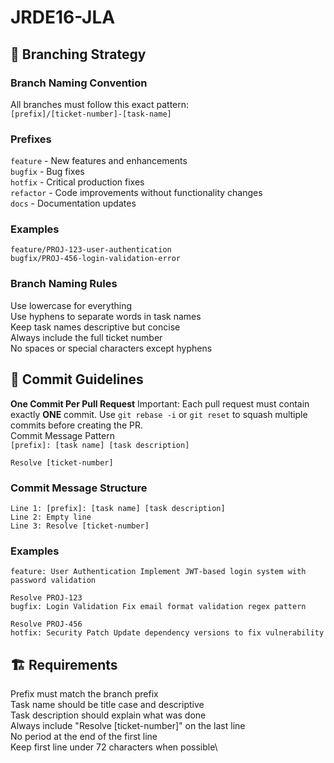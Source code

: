 # JRDE16-JLA

## 🔀 Branching Strategy
### Branch Naming Convention
All branches must follow this exact pattern:\
`[prefix]/[ticket-number]-[task-name]`
### Prefixes

`feature` - New features and enhancements\
`bugfix` - Bug fixes\
`hotfix` - Critical production fixes\
`refactor` - Code improvements without functionality changes\
`docs` - Documentation updates

### Examples

`feature/PROJ-123-user-authentication`\
`bugfix/PROJ-456-login-validation-error`

### Branch Naming Rules

Use lowercase for everything\
Use hyphens to separate words in task names\
Keep task names descriptive but concise\
Always include the full ticket number\
No spaces or special characters except hyphens

## 📝 Commit Guidelines
**One Commit Per Pull Request**
Important: Each pull request must contain exactly **ONE** commit. Use `git rebase -i` or `git reset` to squash multiple commits before creating the PR.\
Commit Message Pattern\
`[prefix]: [task name] [task description]`

`Resolve [ticket-number]`
### Commit Message Structure

`Line 1: [prefix]: [task name] [task description]`\
`Line 2: Empty line`\
`Line 3: Resolve [ticket-number]`

### Examples
`feature: User Authentication Implement JWT-based login system with password validation`

`Resolve PROJ-123`\
`bugfix: Login Validation Fix email format validation regex pattern`

`Resolve PROJ-456`\
`hotfix: Security Patch Update dependency versions to fix vulnerability`

## 🏗️ Requirements
Prefix must match the branch prefix\
Task name should be title case and descriptive\
Task description should explain what was done\
Always include "Resolve [ticket-number]" on the last line\
No period at the end of the first line\
Keep first line under 72 characters when possible\

